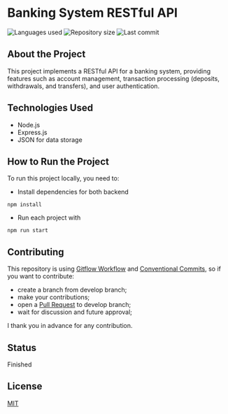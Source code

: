 # Banking System RESTful API

![Languages used](https://img.shields.io/github/languages/count/asnorferreira/SystemBank-RestFull-ApiRest?style=flat-square)
![Repository size](https://img.shields.io/github/repo-size/asnorferreira/SystemBank-RestFull-ApiRest?style=flat-square)
![Last commit](https://img.shields.io/github/last-commit/asnorferreira/SystemBank-RestFull-ApiRest?style=flat-square)

## About the Project

This project implements a RESTful API for a banking system, providing features such as account management, transaction processing (deposits, withdrawals, and transfers), and user authentication.

## Technologies Used

- Node.js
- Express.js
- JSON for data storage

## How to Run the Project
To run this project locally, you need to:

- Install dependencies for both backend 

```shell
npm install
```

- Run each project with

```shell
npm run start
```

## Contributing

This repository is using [Gitflow Workflow](https://www.atlassian.com/git/tutorials/comparing-workflows/gitflow-workflow) and [Conventional Commits](https://www.conventionalcommits.org/en/v1.0.0/), so if you want to contribute:

- create a branch from develop branch;
- make your contributions;
- open a [Pull Request](https://docs.github.com/en/pull-requests/collaborating-with-pull-requests/proposing-changes-to-your-work-with-pull-requests/creating-a-pull-request) to develop branch;
- wait for discussion and future approval;

I thank you in advance for any contribution.

## Status

Finished

## License

[MIT](./LICENSE)

